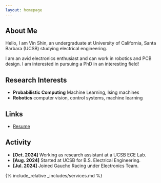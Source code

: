 ```yaml
---
layout: homepage
---
```


## About Me

Hello, I am Vin Shin, an undergraduate at University of California, Santa Barbara (UCSB) studying electrical engineering. 

I am an avid electronics enthusiast and can work in robotics and PCB design. I am interested in pursuing a PhD in an interesting field!

## Research Interests

- **Probabilistic Computing** Machine Learning, Ising machines
- **Robotics** computer vision, control systems, machine learning

## Links

<ul style="margin:0 0 5px;">
 <li><a href="./assets/files/VSRoct2024.pdf"><autocolor>Resume</autocolor></a></li>
</ul>

## Activity

- **[Oct. 2024]** Working as research assistant at a UCSB ECE Lab.
- **[Aug. 2024]** Started at UCSB for B.S. Electrical Engineering.
- **[Jul. 2024]** Joined Gaucho Racing under Electronics Team.



{% include_relative _includes/services.md %}


 
